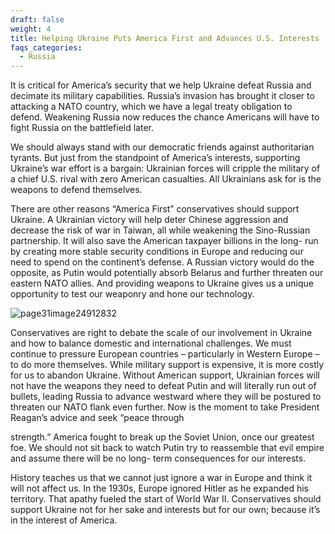 ```yaml
---
draft: false
weight: 4
title: Helping Ukraine Puts America First and Advances U.S. Interests
faqs_categories:
  - Russia
---
```

It is critical for America’s security that we help Ukraine defeat Russia and decimate its military capabilities. Russia’s invasion has brought it closer to attacking a NATO country, which we have a legal treaty obligation to defend. Weakening Russia now reduces the chance Americans will have to fight Russia on the battlefield later.

We should always stand with our democratic friends against authoritarian tyrants. But just from the standpoint of America’s interests, supporting Ukraine’s war effort is a bargain: Ukrainian forces will cripple the military of a chief U.S. rival with zero American casualties. All Ukrainians ask for is the weapons to defend themselves.

There are other reasons “America First” conservatives should support Ukraine. A Ukrainian victory will help deter Chinese aggression and decrease the risk of war in Taiwan, all while weakening the Sino-Russian partnership. It will also save the American taxpayer billions in the long- run by creating more stable security conditions in Europe and reducing our need to spend on the continent’s defense. A Russian victory would do the opposite, as Putin would potentially absorb Belarus and further threaten our eastern NATO allies. And providing weapons to Ukraine gives us a unique opportunity to test our weaponry and hone our technology.

![page31image24912832](blob:https://polaris-us.netlify.app/e9d87e6b-00ad-46a8-aaf7-b3beb91f65dc)

Conservatives are right to debate the scale of our involvement in Ukraine and how to balance domestic and international challenges. We must continue to pressure European countries – particularly in Western Europe – to do more themselves. While military support is expensive, it is more costly for us to abandon Ukraine. Without American support, Ukrainian forces will not have the weapons they need to defeat Putin and will literally run out of bullets, leading Russia to advance westward where they will be postured to threaten our NATO flank even further. Now is the moment to take President Reagan’s advice and seek “peace through

strength.” America fought to break up the Soviet Union, once our greatest foe. We should not sit back to watch Putin try to reassemble that evil empire and assume there will be no long- term consequences for our interests.

History teaches us that we cannot just ignore a war in Europe and think it will not affect us. In the 1930s, Europe ignored Hitler as he expanded his territory. That apathy fueled the start of World War II. Conservatives should support Ukraine not for her sake and interests but for our own; because it’s in the interest of America.